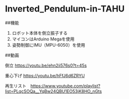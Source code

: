# Inverted_Pendulum-in-TAHU

##機能
1. ロボット本体を倒立振子する
2. マイコンはArduino Megaを使用
3. 姿勢制御にIMU（MPU-6050）を使用

##動画

倒立        https://youtu.be/ehn2ii576s0?t=45s

重心下げ    https://youtu.be/hFfJ6d6ZRYU

再生リスト　https://www.youtube.com/playlist?list=PLqcSOQa__YqBw24QBU1EO53jK8HO_nGts
